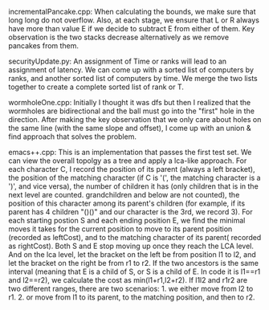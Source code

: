 incrementalPancake.cpp: When calculating the bounds, we make sure that long long do not overflow. Also, at each stage, we ensure that L or R always have more than value E if we decide to subtract E from either of them. Key observation is the two stacks decrease alternatively as we remove pancakes from them.

securityUpdate.py: An assignment of Time or ranks will lead to an assignment of latency. We can come up with a sorted list of computers by ranks, and another sorted list of computers by time. We merge the two lists together to create a complete sorted  list of rank or T. 

wormholeOne.cpp: Initially I thought it was dfs but then I realized that the wormholes are bidirectional and the ball must go into the "first" hole in the direction. After making the key observation that we only care about holes on the same line (with the same slope and offset), I come up with an union & find approach that solves the problem. 

emacs++.cpp: This is an implementation that passes the first test set. We can view the overall topolgy as a tree and apply a lca-like approach. For each character C, I record the position of its parent (always a left bracket), the position of the matching character (if C is '(', the matching character is a ')', and vice versa), the number of children it has (only children that is in the next level are counted. grandchildren and below are not counted), the position of this character among its parent's children (for example, if its parent has 4 children "()()" and our character is the 3rd, we record 3). For each starting postion S and each ending position E, we find the minimal moves it takes for the current position to move to its parent position (recorded as leftCost), and to the matching character of its parent( recorded as rightCost). Both S and E stop moving up once they reach the LCA level. And on the lca level, let the bracket on the left be from position l1 to l2, and let the bracket on the right be from r1 to r2. If the two ancestors is the same interval (meaning that E is a child of S, or S is a child of E. In code it is l1==r1 and l2==r2), we calculate the cost as min(l1+r1,l2+r2). If l1l2 and r1r2 are two different ranges, there are two scenarios: 1. we either move from l2 to r1. 2. or move from l1 to its parent, to the matching position, and then to r2. 
